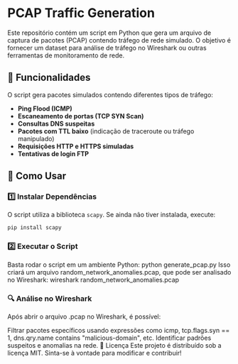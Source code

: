 # PCAP Traffic Generation

Este repositório contém um script em Python que gera um arquivo de captura de pacotes (PCAP) contendo tráfego de rede simulado. O objetivo é fornecer um dataset para análise de tráfego no Wireshark ou outras ferramentas de monitoramento de rede.

## 📌 Funcionalidades
O script gera pacotes simulados contendo diferentes tipos de tráfego:
- **Ping Flood (ICMP)**
- **Escaneamento de portas (TCP SYN Scan)**
- **Consultas DNS suspeitas**
- **Pacotes com TTL baixo** (indicação de traceroute ou tráfego manipulado)
- **Requisições HTTP e HTTPS simuladas**
- **Tentativas de login FTP**

## 🚀 Como Usar

### 1️⃣ Instalar Dependências
O script utiliza a biblioteca `scapy`. Se ainda não tiver instalada, execute:
```bash
pip install scapy
````

### 2️⃣ Executar o Script

Basta rodar o script em um ambiente Python:
python generate_pcap.py
Isso criará um arquivo random_network_anomalies.pcap, que pode ser analisado no Wireshark:
wireshark random_network_anomalies.pcap


### 🔍 Análise no Wireshark
Após abrir o arquivo .pcap no Wireshark, é possível:

Filtrar pacotes específicos usando expressões como icmp, tcp.flags.syn == 1, dns.qry.name contains "malicious-domain", etc.
Identificar padrões suspeitos e anomalias na rede.
📜 Licença
Este projeto é distribuído sob a licença MIT. Sinta-se à vontade para modificar e contribuir!
